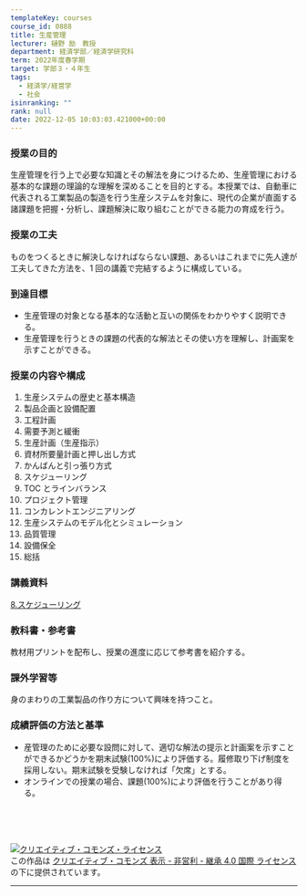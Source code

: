 ```yaml
---
templateKey: courses
course_id: 0888
title: 生産管理
lecturer: 樋野 励　教授
department: 経済学部／経済学研究科
term: 2022年度春学期
target: 学部３・４年生
tags:
  - 経済学/経営学
  - 社会
isinranking: ""
rank: null
date: 2022-12-05 10:03:03.421000+00:00
---
```


### 授業の目的

生産管理を行う上で必要な知識とその解法を身につけるため、生産管理における基本的な課題の理論的な理解を深めることを目的とする。本授業では、自動車に代表される工業製品の製造を行う生産システムを対象に、現代の企業が直面する諸課題を把握・分析し、課題解決に取り組むことができる能力の育成を行う。

### 授業の工夫

ものをつくるときに解決しなければならない課題、あるいはこれまでに先人達が工夫してきた方法を、1 回の講義で完結するように構成している。

### 到達目標

- 生産管理の対象となる基本的な活動と互いの関係をわかりやすく説明できる。
- 生産管理を行うときの課題の代表的な解法とその使い方を理解し、計画案を示すことができる。

### 授業の内容や構成

1. 生産システムの歴史と基本構造
2. 製品企画と設備配置
3. 工程計画
4. 需要予測と緩衝
5. 生産計画（生産指示）
6. 資材所要量計画と押し出し方式
7. かんばんと引っ張り方式
8. スケジューリング
9. TOC とラインバランス
10. プロジェクト管理
11. コンカレントエンジニアリング
12. 生産システムのモデル化とシミュレーション
13. 品質管理
14. 設備保全
15. 総括

### 講義資料

[8.スケジューリング](https://ocw.nagoya-u.jp/files/888/scheduling.pdf)

### 教科書・参考書

教材用プリントを配布し、授業の進度に応じて参考書を紹介する。

### 課外学習等

身のまわりの工業製品の作り方について興味を持つこと。

### 成績評価の方法と基準

- 産管理のために必要な設問に対して、適切な解法の提示と計画案を示すことができるかどうかを期末試験(100%)により評価する。履修取り下げ制度を採用しない。期末試験を受験しなければ「欠席」とする。
- オンラインでの授業の場合、課題(100%)により評価を行うことがあり得る。

<br />
<br />
<br />

<a rel="license" href="http://creativecommons.org/licenses/by-nc-sa/4.0/"><img alt="クリエイティブ・コモンズ・ライセンス" style="border-width:0" data-src="" src="https://i.creativecommons.org/l/by-nc-sa/4.0/88x31.png" /></a><br />この作品は <a rel="license" href="http://creativecommons.org/licenses/by-nc-sa/4.0/">クリエイティブ・コモンズ 表示 - 非営利 - 継承 4.0 国際 ライセンス</a>の下に提供されています。

---
